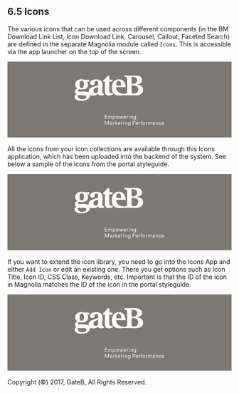 ## 6.5	Icons

The various icons that can be used across different components (in the BM Download Link List, Icon Download Link, Carousel, Callout, Faceted Search) are defined in the separate Magnolia module called `Icons`. This is accessible via the app launcher on the top of the screen.

![alt text](../reference/dummy.png "this is a placeholder")

All the icons from your icon collections are available through this Icons application, which has been uploaded into the backend of the system. See below a sample of the icons from the portal styleguide.

![alt text](../reference/dummy.png "this is a placeholder")

If you want to extend the icon library, you need to go into the Icons App and either `Add Icon` or edit an existing one. There you get options such as Icon Title, Icon ID, CSS Class, Keywords, etc. Important is that the ID of the icon in Magnolia matches the ID of the icon in the portal styleguide.

![alt text](../reference/dummy.png "this is a placeholder")


Copyright (©) 2017, GateB, All Rights Reserved.
